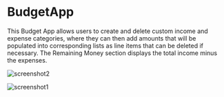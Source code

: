 # BudgetApp

This Budget App allows users to create and delete custom income and expense categories, where they can then add amounts that will be populated into corresponding lists
as line items that can be deleted if necessary. The Remaining Money section displays the total income minus the expenses.

![screenshot2](https://user-images.githubusercontent.com/100798218/194234186-96858843-4e34-4390-a52b-c8dac310be45.png)

![screenshot1](https://user-images.githubusercontent.com/100798218/194234195-f596b03c-6c02-43d6-9fbf-73198925e96f.png)

